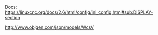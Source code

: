 Docs:
https://linuxcnc.org/docs/2.6/html/config/ini_config.html#sub:DISPLAY-section


http://www.objgen.com/json/models/WcsV